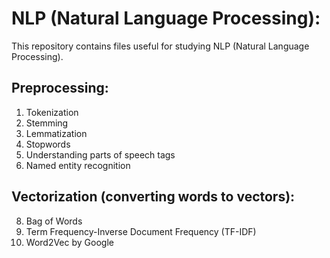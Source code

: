 # NLP (Natural Language Processing):

This repository contains files useful for studying NLP (Natural Language Processing).

## Preprocessing:

1. Tokenization
2. Stemming
3. Lemmatization
4. Stopwords
5. Understanding parts of speech tags
6. Named entity recognition

## Vectorization (converting words to vectors):

8. Bag of Words
9. Term Frequency-Inverse Document Frequency (TF-IDF)
10. Word2Vec by Google
